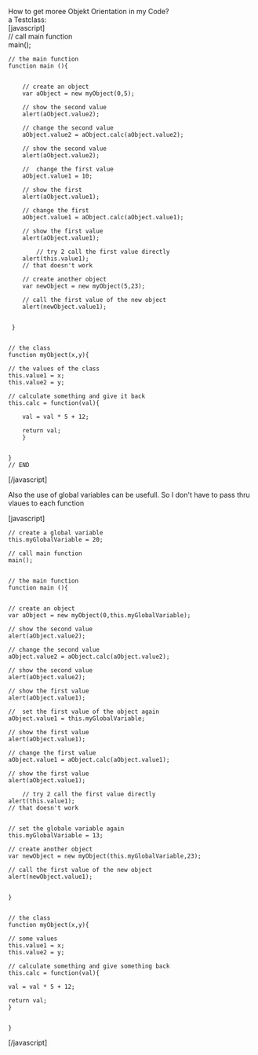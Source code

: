 How to get moree Objekt Orientation in my Code?  
a Testclass:  
[javascript]  
	// call main function  
	main();  
	  
	  
	// the main function  
	function main (){  
	  
	  
		// create an object  
		var aObject = new myObject(0,5);  
		  
		// show the second value  
		alert(aObject.value2);     
		  
		// change the second value  
		aObject.value2 = aObject.calc(aObject.value2);  
		  
		// show the second value  
		alert(aObject.value2);  
		  
		//  change the first value  
		aObject.value1 = 10;  
		  
		// show the first  
		alert(aObject.value1);  
		  
		// change the first  
		aObject.value1 = aObject.calc(aObject.value1);  
		  
		// show the first value  
		alert(aObject.value1);  
		  
	    	// try 2 call the first value directly 
		alert(this.value1);  
		// that doesn't work	  
		  
		// create another object  
		var newObject = new myObject(5,23);  
		  
		// call the first value of the new object  
		alert(newObject.value1);  
	  
		  
	 }  
	  
	  
	// the class   
	function myObject(x,y){  
	  
	// the values of the class  
	this.value1 = x;  
	this.value2 = y;  
	  
	// calculate something and give it back  
	this.calc = function(val){  
			  
		val = val * 5 + 12;	  
		  
		return val;  
		}  
	  
	  
	}  
	// END  
[/javascript]

Also the use of global variables can be usefull. So I don't have to pass thru vlaues to  each function 
  
[javascript]

	// create a global variable  
	this.myGlobalVariable = 20;  

	// call main function  
	main();  
  
  
	// the main function  
	function main (){  
  
  
	// create an object  
	var aObject = new myObject(0,this.myGlobalVariable);  
	  
	// show the second value  
	alert(aObject.value2);     
	  
	// change the second value  
	aObject.value2 = aObject.calc(aObject.value2);  
	  
	// show the second value  
	alert(aObject.value2);  

	// show the first value  
 	alert(aObject.value1); 
 
	//  set the first value of the object again  
	aObject.value1 = this.myGlobalVariable;  
	  
	// show the first value  
	alert(aObject.value1);  
	  
	// change the first value  
	aObject.value1 = aObject.calc(aObject.value1);  
	  
	// show the first value  
	alert(aObject.value1);  
	  
    	// try 2 call the first value directly 
	alert(this.value1);  
	// that doesn't work	  
	  
	
	// set the globale variable again
	this.myGlobalVariable = 13;  
	
	// create another object  
	var newObject = new myObject(this.myGlobalVariable,23);  
	  
	// call the first value of the new object  
	alert(newObject.value1);  
  
	  
	}  
  
  
	// the class   
	function myObject(x,y){  
  
	// some values  
	this.value1 = x;  
	this.value2 = y;  
  
	// calculate something and give something back  
	this.calc = function(val){  
		  
	val = val * 5 + 12;	  
	  
	return val;  
	}  
  
  
	}
[/javascript]
